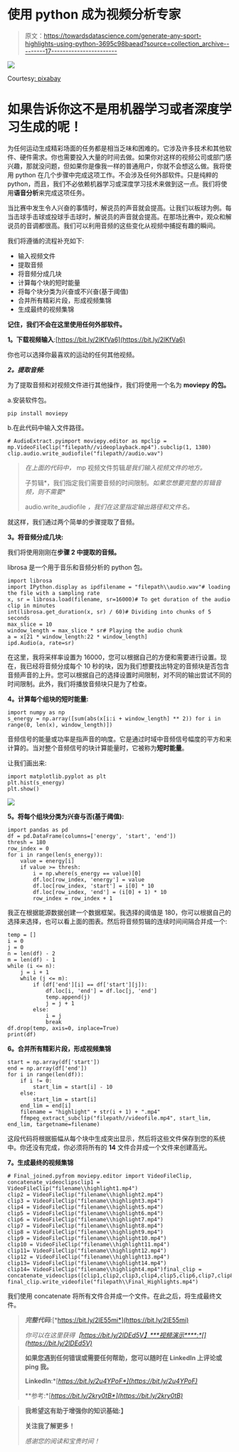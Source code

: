 # 使用 python 成为视频分析专家

> 原文：<https://towardsdatascience.com/generate-any-sport-highlights-using-python-3695c98baead?source=collection_archive---------17----------------------->

![](img/57e93a50f290ccbbca39e8fffa0e3013.png)

Courtesy[: pixabay](https://pixabay.com/photos/children-splash-asia-sunset-1822688/)

# 如果告诉你这不是用机器学习或者深度学习生成的呢！

为任何运动生成精彩场面的任务都是相当乏味和困难的。它涉及许多技术和其他软件、硬件需求。你也需要投入大量的时间去做。如果你对这样的视频公司或部门感兴趣，那就没问题，但如果你是像我一样的普通用户，你就不会想这么做。我将使用 python 在几个步骤中完成这项工作。不会涉及任何外部软件。只是纯粹的 python，而且，我们不必依赖机器学习或深度学习技术来做到这一点。我们将使用**语音分析**来完成这项任务。

当比赛中发生令人兴奋的事情时，解说员的声音就会提高。让我们以板球为例。每当击球手击球或投球手击球时，解说员的声音就会提高。在那场比赛中，观众和解说员的音调都很高。我们可以利用音频的这些变化从视频中捕捉有趣的瞬间。

我们将遵循的流程补充如下:

*   输入视频文件
*   提取音频
*   将音频分成几块
*   计算每个块的短时能量
*   将每个块分类为兴奋或不兴奋(基于阈值)
*   合并所有精彩片段，形成视频集锦
*   生成最终的视频集锦

**记住，我们不会在这里使用任何外部软件。**

**1。下载视频输入**:[https://bit.ly/2lKfVa6](https://bit.ly/2lKfVa6)

你也可以选择你最喜欢的运动的任何其他视频。

***2。提取音频:***

为了提取音频和对视频文件进行其他操作，我们将使用一个名为 **moviepy 的包。**

a.安装软件包。

```
pip install moviepy
```

b.在此代码中输入文件路径。

```
# AudioExtract.pyimport moviepy.editor as mpclip = mp.VideoFileClip("filepath//videoplayback.mp4").subclip(1, 1380)
clip.audio.write_audiofile("filepath//audio.wav")
```

> *在上面的代码中，* mp 视频文件剪辑*是我们输入视频文件的地方。*
> 
> 子剪辑*，我们指定我们需要音频的时间限制。*如果您想要完整的剪辑音频，则不需要**
> 
> audio.write_audiofile *，我们在这里指定输出路径和文件名。*

就这样，我们通过两个简单的步骤提取了音频。

**3。将音频分成几块:**

我们将使用刚刚在**步骤 2 中提取的音频。**

librosa 是一个用于音乐和音频分析的 python 包。

```
import librosa
import IPython.display as ipdfilename = "filepath\\audio.wav"# loading the file with a sampling rate
x, sr = librosa.load(filename, sr=16000)# To get duration of the audio clip in minutes
int(librosa.get_duration(x, sr) / 60)# Dividing into chunks of 5 seconds 
max_slice = 10
window_length = max_slice * sr# Playing the audio chunk
a = x[21 * window_length:22 * window_length]
ipd.Audio(a, rate=sr)
```

在这里，我将采样率设置为 16000，您可以根据自己的方便和需要进行设置。现在，我已经将音频分成每个 10 秒的块，因为我们想要找出特定的音频块是否包含音频声音的上升。您可以根据自己的选择设置时间限制，对不同的输出尝试不同的时间限制。此外，我们将播放音频块只是为了检查。

**4。计算每个组块的短时能量:**

```
import numpy as np
s_energy = np.array([sum(abs(x[i:i + window_length] ** 2)) for i in range(0, len(x), window_length)])
```

音频信号的能量或功率是指声音的响度。它是通过时域中音频信号幅度的平方和来计算的。当对整个音频信号的块计算能量时，它被称为**短时能量**。

让我们画出来:

```
import matplotlib.pyplot as plt
plt.hist(s_energy)
plt.show()
```

![](img/1398392a53d65a9546fb87dceeea8d5e.png)

**5。将每个组块分类为兴奋与否(基于阈值):**

```
import pandas as pd
df = pd.DataFrame(columns=['energy', 'start', 'end'])
thresh = 180
row_index = 0
for i in range(len(s_energy)):
    value = energy[i]
    if value >= thresh:
        i = np.where(s_energy == value)[0]
        df.loc[row_index, 'energy'] = value
        df.loc[row_index, 'start'] = i[0] * 10
        df.loc[row_index, 'end'] = (i[0] + 1) * 10
        row_index = row_index + 1
```

我正在根据能源数据创建一个数据框架。我选择的阈值是 180，你可以根据自己的选择来选择，也可以看上面的图表。然后将音频剪辑的连续时间间隔合并成一个:

```
temp = []
i = 0
j = 0
n = len(df) - 2
m = len(df) - 1
while (i <= n):
    j = i + 1
    while (j <= m):
        if (df['end'][i] == df['start'][j]):
            df.loc[i, 'end'] = df.loc[j, 'end']
            temp.append(j)
            j = j + 1
        else:
            i = j
            break
df.drop(temp, axis=0, inplace=True)
print(df)
```

**6。合并所有精彩片段，形成视频集锦**

```
start = np.array(df['start'])
end = np.array(df['end'])
for i in range(len(df)):
    if i != 0:
        start_lim = start[i] - 10
    else:
        start_lim = start[i]
    end_lim = end[i]
    filename = "highlight" + str(i + 1) + ".mp4"
    ffmpeg_extract_subclip("filepath//videofile.mp4", start_lim, end_lim, targetname=filename)
```

这段代码将根据振幅从每个块中生成突出显示，然后将这些文件保存到您的系统中。你还没有完成，你必须将所有的 **14** 文件合并成一个文件来创建高光。

**7。生成最终的视频集锦**

```
# Final_joined.pyfrom moviepy.editor import VideoFileClip, concatenate_videoclipsclip1 = VideoFileClip("filename\\highlight1.mp4")
clip2 = VideoFileClip("filename\\highlight2.mp4")
clip3 = VideoFileClip("filename\\highlight3.mp4")
clip4 = VideoFileClip("filename\\highlight5.mp4")
clip5 = VideoFileClip("filename\\highlight6.mp4")
clip6 = VideoFileClip("filename\\highlight7.mp4")
clip7 = VideoFileClip("filename\\highlight8.mp4")
clip8 = VideoFileClip("filename\\highlight9.mp4")
clip9 = VideoFileClip("filename\\highlight10.mp4")
clip10 = VideoFileClip("filename\\highlight11.mp4")
clip11= VideoFileClip("filename\\highlight12.mp4")
clip12 = VideoFileClip("filename\\highlight13.mp4")
clip13= VideoFileClip("filename\\highlight14.mp4")
clip14= VideoFileClip("filename\\highlight4.mp4")final_clip = concatenate_videoclips([clip1,clip2,clip3,clip4,clip5,clip6,clip7,clip8,clip9,clip9,clip10,clip11,clip12,clip13,clip14])
final_clip.write_videofile("filepath\\Final_Highlights.mp4")
```

我们使用 concatenate 将所有文件合并成一个文件。在此之后，将生成最终文件。

> ***完整代码:***[*https://bit.ly/2lE55mi*](https://bit.ly/2lE55mi)
> 
> *你可以在这里获得【https://bit.ly/2lDEd5V】***视频演示****:*[](https://bit.ly/2lDEd5V)*
> 
> **如果您遇到任何错误或需要任何帮助，您可以随时在 LinkedIn 上评论或 ping 我。**
> 
> ****LinkedIn****:*[*https://bit.ly/2u4YPoF*](https://bit.ly/2u4YPoF)*
> 
> **参考:*[*https://bit.ly/2kry0tB*](https://bit.ly/2kry0tB)*

> **我希望这有助于增强你的知识基础:】**
> 
> **关注我了解更多！**
> 
> *感谢您的阅读和宝贵时间！*